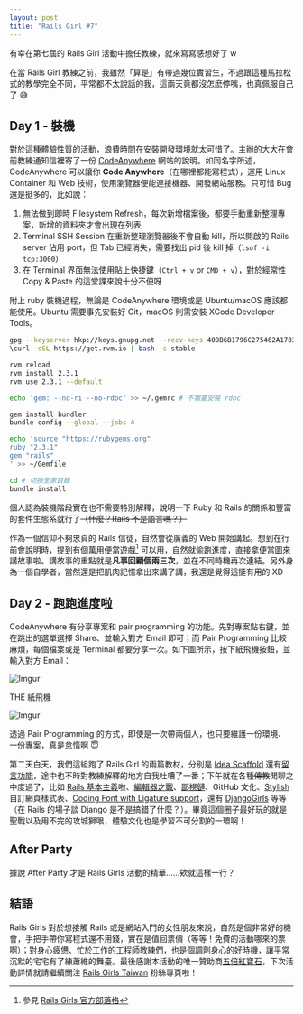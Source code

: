 ```yaml
---
layout: post
title: "Rails Girl #7"
---
```


有幸在第七屆的 Rails Girl 活動中擔任教練，就來寫寫感想好了 w

在當 Rails Girl 教練之前，我雖然「算是」有帶過幾位實習生，不過跟這種馬拉松式的教學完全不同，平常都不太說話的我，這兩天竟都沒怎麽停嘴，也真佩服自己了 😅

## Day 1 - 裝機

對於這種體驗性質的活動，浪費時間在安裝開發環境就太可惜了。主辦的大大在會前教練通知信裡寄了一份 [CodeAnywhere](https://codeanywhere.com/) 網站的說明。如同名字所述，CodeAnywhere 可以讓你 **Code Anywhere**（在哪裡都能寫程式），運用 Linux Container 和 Web 技術，使用瀏覽器便能連接機器、開發網站服務。只可惜 Bug 還是挺多的，比如說：

1. 無法做到即時 Filesystem Refresh，每次新增檔案後，都要手動重新整理專案，新增的資料夾才會出現在列表
2. Terminal SSH Session 在重新整理瀏覽器後不會自動 kill，所以開啟的 Rails server 佔用 port，但 Tab 已經消失，需要找出 pid 後 kill 掉（`lsof -i tcp:3000`）
3. 在 Terminal 界面無法使用貼上快捷鍵（`Ctrl + v` or `CMD + v`），對於經常性 Copy & Paste 的這堂課來說十分不便呀

附上 ruby 裝機過程，無論是 CodeAnywhere 環境或是 Ubuntu/macOS 應該都能使用。Ubuntu 需要事先安裝好 Git，macOS 則需安裝 XCode Developer Tools。

```bash
gpg --keyserver hkp://keys.gnupg.net --recv-keys 409B6B1796C275462A1703113804BB82D39DC0E3
\curl -sSL https://get.rvm.io | bash -s stable

rvm reload
rvm install 2.3.1
rvm use 2.3.1 --default

echo 'gem: --no-ri --no-rdoc' >> ~/.gemrc # 不需要安裝 rdoc

gem install bundler
bundle config --global --jobs 4

echo 'source "https://rubygems.org"
ruby "2.3.1"
gem "rails"
' >> ~/Gemfile

cd # 切換至家目錄
bundle install
```

個人認為裝機階段實在也不需要特別解釋，說明一下 Ruby 和 Rails 的關係和豐富的套件生態系就行了~~（什麼？Rails 不是語言嗎？）~~

作為一個信仰不夠忠貞的 Rails 信徒，自然會從廣義的 Web 開始講起。想到在行前會說明時，提到有個萬用便當遊戲[^1] 可以用，自然就偷跑進度，直接拿便當圖來講故事啦。講故事的重點就是**凡事回顧個兩三次**，並在不同時機再次連結。另外身為一個自學者，當然還是把肌肉記憶拿出來講了講，我還是覺得這挺有用的 XD


## Day 2 - 跑跑進度啦

CodeAnywhere 有分享專案和 pair programming 的功能。先對專案點右鍵，並在跳出的選單選擇 Share、並輸入對方 Email 即可；而 Pair Programming 比較麻煩，每個檔案或是 Terminal 都要分享一次。如下圖所示，按下紙飛機按鈕，並輸入對方 Email：

![Imgur](http://i.imgur.com/ky0B3yd.png)

THE 紙飛機

![Imgur](http://i.imgur.com/8XTdMEr.png)

透過 Pair Programming 的方式，即使是一次帶兩個人，也只要維護一份環境、一份專案，真是怠惰啊 😇

第二天白天，我們這組跑了 Rails Girl 的兩篇教材，分別是 [Idea Scaffold][rails-1] 還有[留言功能][rails-2]，途中也不時對教練解釋的地方自我吐嘈了一番；下午就在各種~~傳教~~閒聊之中度過了，比如 [Rails 基本主義][the-rails-doctrine]啦、[編輯器之戰][editor-war]、[鄙視鏈](https://vinta.ws/blog/695)、GitHub 文化、[Stylish](https://userstyles.org/) 自訂網頁樣式表、[Coding Font with Ligature support](https://github.com/larsenwork/monoid)，還有 [DjangoGirls](https://djangogirls.org) 等等（在 Rails 的場子談 Django 是不是搞錯了什麼？）。畢竟這個圈子最好玩的就是聖戰以及用不完的攻城獅哏，體驗文化也是學習不可分割的一環啊！

## After Party

據說 After Party 才是 Rails Girls 活動的精華......欸就這樣一行？

## 結語

Rails Girls 對於想接觸 Rails 或是網站入門的女性朋友來說，自然是個非常好的機會，手把手帶你寫程式還不用錢，實在是值回票價（等等！免費的活動哪來的票啊）；對身心疲憊、忙於工作的工程師教練們，也是個調劑身心的好時機，讓平常沉默的宅宅有了練蕭維的舞臺。最後感謝本活動的唯一贊助商[五倍紅寶石](https://5xruby.tw)，下次活動詳情就請繼續關注 [Rails Girls Taiwan][rails-girls-fb] 粉絲專頁啦！

[the-rails-doctrine]: https://medium.com/@juanitofatas/ruby-on-rails-%E5%9F%BA%E6%9C%AC%E4%B8%BB%E7%BE%A9-f4cde39292a4
[rails-1]: http://railsgirls.tw/app
[rails-2]: http://railsgirls.tw/commenting
[editor-war]: https://yukaii.tw/blog/2016/06/22/sublime-atom-vscode-comparison-mid-2016/
[rails-girls-fb]: https://www.facebook.com/railsgirlstw/

[^1]: 參見 [Rails Girls 官方部落格](http://blog.railsgirls.com/post/20405930015/bentobox-learn-the-language-of-technology)

